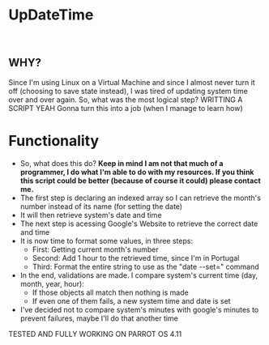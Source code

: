 # UpDateTime

<br>
<h2>WHY?</h2>

Since I'm using Linux on a Virtual Machine and since I almost never turn it off (choosing to save state instead), I was tired of updating system time over and over again.
So, what was the most logical step? WRITTING A SCRIPT YEAH
Gonna turn this into a job (when I manage to learn how)

<h1>Functionality</h1>

 - So, what does this do?
 <b>Keep in mind I am not that much of a programmer, I do what I'm able to do with my resources. If you think this script could be better (because of course it could) please contact me.</b>
  - The first step is declaring an indexed array so I can retrieve the month's number instead of its name (for setting the date)
  - It will then retrieve system's date and time
  - The next step is acessing Google's Website to retrieve the correct date and time
  - It is now time to format some values, in three steps:
      - First: Getting current month's number
      - Second: Add 1 hour to the retrieved time, since I'm in Portugal
      - Third: Format the entire string to use as the "date --set=" command
  - In the end, validations are made. I compare system's current time (day, month, year, hour):
    - If those objects all match then nothing is made 
    - If even one of them fails, a new system time and date is set
  - I've decided not to compare system's minutes with google's minutes to prevent failures, maybe I'll do that another time

TESTED AND FULLY WORKING ON PARROT OS 4.11
